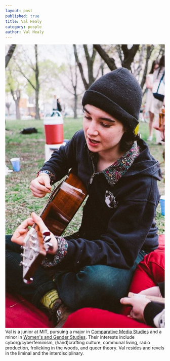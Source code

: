 ```yaml
---
layout: post
published: true
title: Val Healy
category: people
author: Val Healy
---
```


![hhhhhhhhhhhhhhhhhhh.jpg](/assets/hhhhhhhhhhhhhhhhhhh.jpg)
Val is a junior at MIT, pursuing a major in [Comparative Media Studies](http://cmsw.mit.edu) and a minor in [Women's and Gender Studies](https://wgs.mit.edu/). Their interests include cyborg/cyberfeminism, (hand)crafting culture, communal living, radio production, frolicking in the woods, and queer theory. Val resides and revels in the liminal and the interdisciplinary.